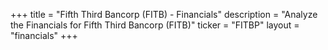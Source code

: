+++
title = "Fifth Third Bancorp (FITB) - Financials"
description = "Analyze the Financials for Fifth Third Bancorp (FITB)"
ticker = "FITBP"
layout = "financials"
+++

